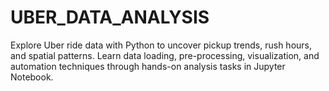 # UBER_DATA_ANALYSIS
Explore Uber ride data with Python to uncover pickup trends, rush hours, and spatial patterns. Learn data loading, pre-processing, visualization, and automation techniques through hands-on analysis tasks in Jupyter Notebook.
